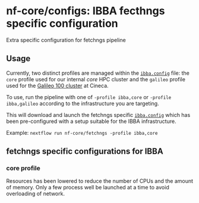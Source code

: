 # nf-core/configs: IBBA fecthngs specific configuration

Extra specific configuration for fetchngs pipeline

## Usage

Currently, two distinct profiles are managed within the [`ibba.config`](../../../conf/ibba.config) file: the `core` profile used for our internal *core* HPC cluster and the `galileo` profile used for the [Galileo 100 cluster](https://wiki.u-gov.it/confluence/display/SCAIUS/GALILEO100+User+Guide) at Cineca.

To use, run the pipeline with one of `-profile ibba,core` or `-profile ibba,galileo` according to the infrastructure you are targeting.

This will download and launch the fetchngs specific [`ibba.config`](../../../conf/pipeline/fetchngs/ibba.config) which has been pre-configured with a setup suitable for the IBBA infrastructure.

Example: `nextflow run nf-core/fetchngs -profile ibba,core`

## fetchngs specific configurations for IBBA

### core profile

Resources has been lowered to reduce the number of CPUs and the amount of memory.
Only a few process well be launched at a time to avoid overloading of network.
